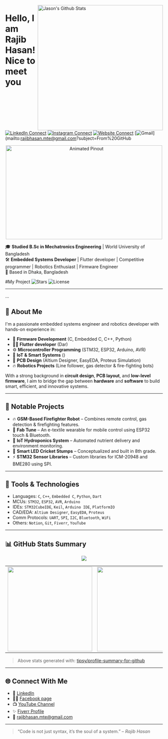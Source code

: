 [<img align="right" width="400" src="https://github-readme-stats.vercel.app/api?username=afiatamanna06&&show_icons=true&theme=algolia&count_private=true" alt="Jason's Github Stats"/>](https://github.com/rajibhasan-mte)

# Hello, I am Rajib Hasan! Nice to meet you

[![LinkedIn Connect](https://img.shields.io/badge/%20-Connect-black?color=222244&labelColor=000000&logo=linkedin&logoColor=f5f7fe)](https://www.linkedin.com/in/rajibhasan-mte/)
[![Instagram Connect](https://img.shields.io/badge/%20-Connect-black?color=222244&labelColor=000000&logo=instagram&logoColor=f5f7fe)]()
[![Website Connect](https://img.shields.io/badge/%20-Website-black?color=222244&labelColor=000000&logo=hyperlink&logoColor=f5f7fe)]()
[![Gmail](https://img.shields.io/badge/%20-Send%20Mail-black?color=222244&labelColor=000000&logo=gmail&logoColor=f5f7fe)](mailto:rajibhasan.mte@gmail.com?subject=From%20GitHub

<p align="center">
  <img src="https://user-images.githubusercontent.com/19152494/128324719-b9bda13d-92dd-49f5-b866-8dd04b3f9d76.gif" alt="Animated Pinout" width="500" height="300">
</p>

🎓 **Studied B.Sc in Mechatronics Engineering** | World University of Bangladesh  
🛠️ **Embedded Systems Developer** | Flutter developer | Competitive programmer | Robotics Enthusiast | Firmware Engineer  
📍 Based in Dhaka, Bangladesh

#My Project
![Stars](https://img.shields.io/github/stars/username/repo?style=social)
![License](https://img.shields.io/badge/License-MIT-yellow.svg)

---
...

## 🚀 About Me

I'm a passionate embedded systems engineer and robotics developer with hands-on experience in:

- 🌟 **Firmware Development** (C, Embedded C, C++, Python)
- 👩‍💻 **Flutter developer** (Dar)
- ⚙️ **Microcontroller Programming** (STM32, ESP32, Arduino, AVR)
- 🧠 **IoT & Smart Systems** ()
- 📐 **PCB Design** (Altium Designer, EasyEDA, Proteus Simulation)
- 🔥 **Robotics Projects** (Line follower, gas detector & fire-fighting bots)

With a strong background in **circuit design**, **PCB layout**, and **low-level firmware**, I aim to bridge the gap between **hardware** and **software** to build smart, efficient, and innovative systems.

---

## 🧠 Notable Projects

- 🔥 **GSM-Based Firefighter Robot** – Combines remote control, gas detection & firefighting features.
- 🧵 **Fab Tune** – An e-textile wearable for mobile control using ESP32 touch & Bluetooth.
- 🌿 **IoT Hydroponics System** – Automated nutrient delivery and environment monitoring.
- 🏏 **Smart LED Cricket Stumps** – Conceptualized and built in 8th grade.
- ⚡ **STM32 Sensor Libraries** – Custom libraries for ICM-20948 and BME280 using SPI.

---

## 🧰 Tools & Technologies

- Languages: `C`, `C++`, `Embedded C`, `Python`, `Dart`
- MCUs: `STM32`, `ESP32`, `AVR`, `Arduino`
- IDEs: `STM32CubeIDE`, `Keil`, `Arduino IDE`, `PlatformIO`
- CAD/EDA: `Altium Designer`, `EasyEDA`, `Proteus`
- Comm Protocols: `UART`, `SPI`, `I2C`, `Bluetooth`, `WiFi`
- Others: `Notion`, `Git`, `Fiverr`, `YouTube`


---

## 📊 GitHub Stats Summary

<div align="center">
  <img src="https://github-profile-summary-cards.vercel.app/api/cards/profile-details?username=RajibHasan-MTE&theme=github_dark" />
  <table>
  <tr>
    <td>
      <img src="https://github-profile-summary-cards.vercel.app/api/cards/repos-per-language?username=RajibHasan-MTE&theme=github_dark" width="270"/>
    </td>
    <td>
      <img src="https://github-profile-summary-cards.vercel.app/api/cards/most-commit-language?username=RajibHasan-MTE&theme=github_dark" width="270"/>
    </td>
    <td>
      <img src="https://github-profile-summary-cards.vercel.app/api/cards/stats?username=RajibHasan-MTE&theme=github_dark" width="270"/>
    </td>
  </tr>
</table>
</div>

> Above stats generated with: [tipsy/profile-summary-for-github](https://github.com/vn7n24fzkq/github-profile-summary-cards)

---

## 🌐 Connect With Me

- 💼 [LinkedIn](https://www.linkedin.com/in/rajibhasan-mte/)  
- 👩‍🏫 [Facebook page](https://www.facebook.com/RoboticsWithRajib)  
- 📺 [YouTube Channel](https://youtube.com/@yourchannel)
- ✨ [Fiverr Profile](https://www.fiverr.com/rajib_hasan)  
- 📧 rajibhasan.mte@gmail.com

---

> “Code is not just syntax, it’s the soul of a system.” – *Rajib Hasan*
